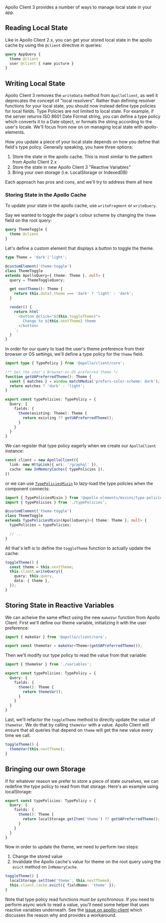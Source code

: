 Apollo Client 3 provides a number of ways to manage local state in your app.

## Reading Local State

Like in Apollo Client 2.x, you can get your stored local state in the apollo cache by using the `@client` directive in queries:

```graphql
query AppQuery {
  theme @client
  user @client { name picture }
}
```

## Writing Local State
Apollo Client 3 removes the `writeData` method from `ApolloClient`, as well it deprecates the concept of "local resolvers". Rather than defining resolver functions for your local state, you should now instead define type policies for local fields. Type Policies are not limited to local state. For example, if the server returns ISO 8601 Date Format string, you can define a type policy which converts it to a Date object, or formats the string according to the user's locale. We'll focus from now on on managing local state with apollo-elements.

How you update a piece of your local state depends on how you define that field's type policy. Generally speaking, you have three options:

1. Store the state in the apollo cache. This is most similar to the pattern from Apollo Client 2.x
2. Store the state in new Apollo Client 3 "Reactive Variables"
3. Bring your own storage (i.e. LocalStorage or IndexedDB)

Each approach has pros and cons, and we'll try to address them all here

### Storing State in the Apollo Cache

To update your state in the apollo cache, use `writeFragment` or `writeQuery`.

Say we wanted to toggle the page's colour scheme by changing the `theme` field on the root query:

```graphql
query ThemeToggle {
  theme @client
}
```

Let's define a custom element that displays a button to toggle the theme.

```ts
type Theme = 'dark'|'light';

@customElement('theme-toggle')
class ThemeToggle
extends ApolloQuery<{ theme: Theme }, null> {
  query = ThemeToggleQuery;

  get nextTheme(): Theme {
    return this.data?.theme === 'dark' ? 'light' : 'dark';
  }

  render() {
    return html`
      <button @click="${this.toggleTheme}">
        Change to ${this.nextTheme} theme
      </button>
    `;
  }
}
```

In order for our query to load the user's theme preference from their browser or OS settings, we'll define a type policy for the `theme` field.

```ts
import type { TypePolicy } from '@apollo/client/core';

/** Get the user's Browser-or-OS preferred theme */
function getUAPreferredTheme(): Theme {
  const { matches } = window.matchMedia('prefers-color-scheme: dark');
  return matches ? 'dark' : 'light';
}

export const typePolicies: TypePolicy = {
  Query: {
    fields: {
      theme(existing: Theme): Theme {
        return existing ?? getUAPreferredTheme();
      }
    }
  }
}
```

We can register that type policy eagerly when we create our `ApolloClient` instance:

```ts
const client = new ApolloClient({
  link: new HttpLink({ uri: '/graphql' }),
  cache: new InMemoryCache({ typePolicies }),
})
```

or we can use [`TypePoliciesMixin`](../Cool%20Tricks/code-splitting.html#typepoliciesmixin) to lazy-load the type policies when the component connects:

```ts
import { TypePoliciesMixin } from '@apollo-elements/mixins/type-policies-mixin';
import { typePolicies } from './typePolicies';

@customElement('theme-toggle')
class ThemeToggle
extends TypePoliciesMixin(ApolloQuery)<{ theme: Theme }, null> {
  typePolicies = typePolicies;

  // ...
}
```

All that's left is to define the `toggleTheme` function to actually update the cache:

```ts
toggleTheme() {
  const theme = this.nextTheme;
  this.client.writeQuery({
    query: this.query,
    data: { theme },
  });
}
```

## Storing State in Reactive Variables

We can acheive the same effect using the new `makeVar` function from Apollo Client. First we'll define our theme variable, initializing it with the user preference:

```ts
import { makeVar } from '@apollo/client/core';

export const themeVar = makeVar<Theme>(getUAPreferredTheme());
```

Then we'll modify our type policy to read the value from that variable:

```ts
import { themeVar } from './variables';

export const typePolicies: TypePolicy = {
  Query: {
    fields: {
      theme(): Theme {
        return themeVar();
      }
    }
  }
}
```

Last, we'll refactor the `toggleTheme` method to directly update the value of `themeVar`. We do that by calling `themeVar` with a value. Apollo Client will ensure that all queries that depend on `theme` will get the new value every time we call.

```ts
toggleTheme() {
  themeVar(this.nextTheme);
}
```

## Bringing our own Storage

If for whatever reason we prefer to store a piece of state ourselves, we can redefine the type policy to read from that storage. Here's an example using localStorage:

```ts
export const typePolicies: TypePolicy = {
  Query: {
    fields: {
      theme(): Theme {
        return localStorage.getItem('theme') ?? getUAPreferredTheme();
      }
    }
  }
}
```

Now in order to update the theme, we need to perform two steps:
1. Change the stored value
2. Invalidate the Apollo cache's value for theme on the root query using the `evict` method on `InMemoryCache`.

```ts
toggleTheme() {
  localStorage.setItem('theme', this.nextTheme);
  this.client.cache.evict({ fieldName: 'theme' });
}
```

Note that type policy read functions *must be synchronous*. If you need to perform async work to read a value, you'll need some helper that uses reactive variables underneath. See the [issue on apollo-client](https://github.com/apollographql/apollo-client/issues/6852) which discusses the reason why and provides a workaround.